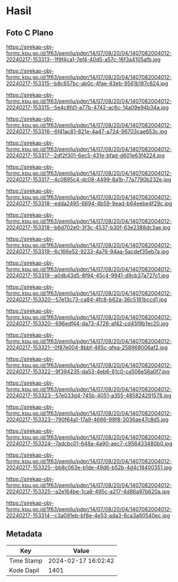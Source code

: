 # Hasil

## Foto C Plano

https://sirekap-obj-formc.kpu.go.id/1f63/pemilu/pdpr/14/07/08/20/04/1407082004012-20240217-153313--1f9f4ca1-7ef4-40d5-a57c-16f3a4105afb.jpg

https://sirekap-obj-formc.kpu.go.id/1f63/pemilu/pdpr/14/07/08/20/04/1407082004012-20240217-153315--b8c657bc-ab0c-4fae-83eb-9561b187c624.jpg

https://sirekap-obj-formc.kpu.go.id/1f63/pemilu/pdpr/14/07/08/20/04/1407082004012-20240217-153315--5e4c8fd1-a77b-4742-ac6c-14a09e94b34a.jpg

https://sirekap-obj-formc.kpu.go.id/1f63/pemilu/pdpr/14/07/08/20/04/1407082004012-20240217-153316--6f41ac81-821e-4a47-a724-96703cae653c.jpg

https://sirekap-obj-formc.kpu.go.id/1f63/pemilu/pdpr/14/07/08/20/04/1407082004012-20240217-153317--2df2f301-6ec5-431e-bfad-d601e63f4224.jpg

https://sirekap-obj-formc.kpu.go.id/1f63/pemilu/pdpr/14/07/08/20/04/1407082004012-20240217-153317--4c0895c4-dc08-4499-8a1b-77a7790b232e.jpg

https://sirekap-obj-formc.kpu.go.id/1f63/pemilu/pdpr/14/07/08/20/04/1407082004012-20240217-153318--edda2495-6694-4b59-9ead-b64eebe4f29c.jpg

https://sirekap-obj-formc.kpu.go.id/1f63/pemilu/pdpr/14/07/08/20/04/1407082004012-20240217-153318--b6d702e0-3f3c-4537-b30f-63e2388dc3ae.jpg

https://sirekap-obj-formc.kpu.go.id/1f63/pemilu/pdpr/14/07/08/20/04/1407082004012-20240217-153319--6c166e52-9233-4a76-94aa-5acdef35eb7a.jpg

https://sirekap-obj-formc.kpu.go.id/1f63/pemilu/pdpr/14/07/08/20/04/1407082004012-20240217-153319--a0db43d5-8f94-45c4-9941-d9cb37a727c1.jpg

https://sirekap-obj-formc.kpu.go.id/1f63/pemilu/pdpr/14/07/08/20/04/1407082004012-20240217-153320--57e13c73-ca84-4fc8-b62a-36c5181bccd1.jpg

https://sirekap-obj-formc.kpu.go.id/1f63/pemilu/pdpr/14/07/08/20/04/1407082004012-20240217-153320--696edf44-da73-4726-af42-cd45f8b1ec20.jpg

https://sirekap-obj-formc.kpu.go.id/1f63/pemilu/pdpr/14/07/08/20/04/1407082004012-20240217-153321--0f87e004-8bbf-465c-afea-258968006af2.jpg

https://sirekap-obj-formc.kpu.go.id/1f63/pemilu/pdpr/14/07/08/20/04/1407082004012-20240217-153322--9f394235-da53-4eb6-81c0-ca506e56a0f7.jpg

https://sirekap-obj-formc.kpu.go.id/1f63/pemilu/pdpr/14/07/08/20/04/1407082004012-20240217-153323--57e033d4-745b-4051-a355-485824291578.jpg

https://sirekap-obj-formc.kpu.go.id/1f63/pemilu/pdpr/14/07/08/20/04/1407082004012-20240217-153323--790f64a1-17a9-4666-99f8-3036ae47c8d5.jpg

https://sirekap-obj-formc.kpu.go.id/1f63/pemilu/pdpr/14/07/08/20/04/1407082004012-20240217-153324--7adcbc01-648a-4a90-aec7-c956433480b0.jpg

https://sirekap-obj-formc.kpu.go.id/1f63/pemilu/pdpr/14/07/08/20/04/1407082004012-20240217-153325--bb8c063e-b1de-49d6-b52b-4d4c18400351.jpg

https://sirekap-obj-formc.kpu.go.id/1f63/pemilu/pdpr/14/07/08/20/04/1407082004012-20240217-153325--a2e164be-1ca8-495c-a217-4d86a97b620a.jpg

https://sirekap-obj-formc.kpu.go.id/1f63/pemilu/pdpr/14/07/08/20/04/1407082004012-20240217-153314--c3a091eb-bf8e-4e53-ada3-6ca3a60540ec.jpg


## Metadata

| Key        | Value               |
| ---------- | ------------------- |
| Time Stamp | 2024-02-17 16:02:42 |
| Kode Dapil | 1401                |



